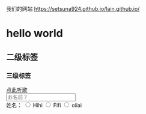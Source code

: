 我们的网站 https://setsuna924.github.io/lain.github.io/
<!DOCTYPE html>
<html lang="en">
<head>
    <meta charset="UTF-8">
    <meta name="viewport" content="width=device-width, initial-scale=1.0">
    <title>demo20250726</title>
</head>
<body>
 <h1>hello world</h1>   
 <h2>二级标签</h2>
 <h3>三级标签</h3>
</body>
<a href="https://open.spotify.com/track/1DHkVkpOeNXxq4YhHOeEac?si=d5bc8d4a15fa4fff">点此听歌</menu></a>
<body>
<form>
    <input type="text" placeholder="お名前？">
    <br
    <label for=""> 姓名：</label> 
    <input type="radio" name="name"> Hihi
    <input type="radio" name="name"> Fifi
    <input type="radio" name="name"> oiiai
</form>

</html>
